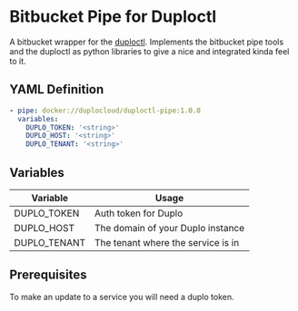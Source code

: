 # Bitbucket Pipe for Duploctl  

A bitbucket wrapper for the [duploctl](https://github.com/duplocloud/duploctl). Implements the bitbucket pipe tools and the duploctl as python libraries to give a nice and integrated kinda feel to it. 

## YAML Definition  

```yaml
- pipe: docker://duplocloud/duploctl-pipe:1.0.0
  variables:
    DUPLO_TOKEN: '<string>'
    DUPLO_HOST: '<string>'
    DUPLO_TENANT: '<string>'
```

## Variables  

| Variable | Usage |  
| -------- | ----- |  
| DUPLO_TOKEN | Auth token for Duplo |  
| DUPLO_HOST | The domain of your Duplo instance |  
| DUPLO_TENANT | The tenant where the service is in |  

## Prerequisites  

To make an update to a service you will need a duplo token. 
